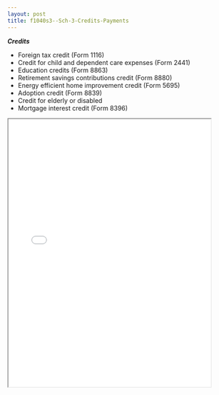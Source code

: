 ```yaml
---
layout: post
title: f1040s3--Sch-3-Credits-Payments
---
```


***Credits***
- Foreign tax credit (Form 1116)  
- Credit for child and dependent care expenses (Form 2441)  
- Education credits (Form 8863)  
- Retirement savings contributions credit (Form 8880)  
- Energy efficient home improvement credit (Form 5695)  
- Adoption credit (Form 8839)  
- Credit for elderly or disabled  
- Mortgage interest credit (Form 8396)  

<div class="pdf-container">
<iframe src="/ea/assets/pdfs/f1040s3--Sch-3-Credits-Payments.pdf" height="600" width="90%" allowFullScreen="true"></iframe>
</div>


